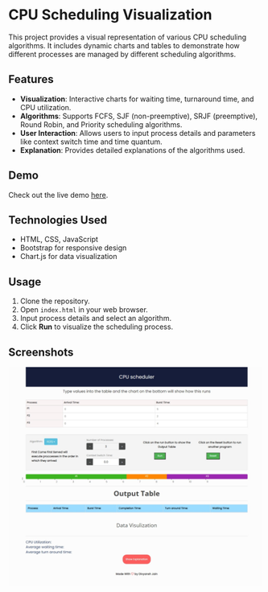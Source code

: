 # CPU Scheduling Visualization

This project provides a visual representation of various CPU scheduling algorithms. It includes dynamic charts and tables to demonstrate how different processes are managed by different scheduling algorithms.

## Features

- **Visualization**: Interactive charts for waiting time, turnaround time, and CPU utilization.
- **Algorithms**: Supports FCFS, SJF (non-preemptive), SRJF (preemptive), Round Robin, and Priority scheduling algorithms.
- **User Interaction**: Allows users to input process details and parameters like context switch time and time quantum.
- **Explanation**: Provides detailed explanations of the algorithms used.

## Demo

Check out the live demo [here](https://divyanshjain122.github.io/OS-Scheduling-Visulaiser/).

## Technologies Used

- HTML, CSS, JavaScript
- Bootstrap for responsive design
- Chart.js for data visualization

## Usage

1. Clone the repository.
2. Open `index.html` in your web browser.
3. Input process details and select an algorithm.
4. Click **Run** to visualize the scheduling process.

## Screenshots

![Screenshot](./public/Screenshot_30-6-2024_132216_127.0.0.1.jpeg)


